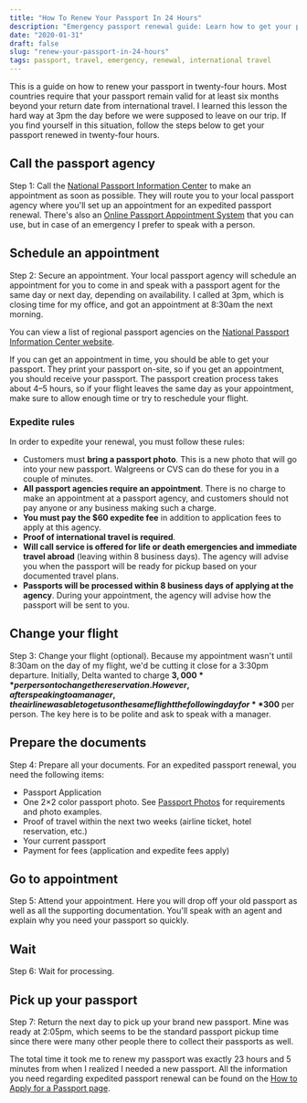 ```yaml
---
title: "How To Renew Your Passport In 24 Hours"
description: "Emergency passport renewal guide: Learn how to get your passport renewed in 24 hours when you discover it expires before your international trip."
date: "2020-01-31"
draft: false
slug: "renew-your-passport-in-24-hours"
tags: passport, travel, emergency, renewal, international travel
---
```


This is a guide on how to renew your passport in twenty-four hours. Most countries require that your passport remain valid for at least six months beyond your return date from international travel. I learned this lesson the hard way at 3pm the day before we were supposed to leave on our trip. If you find yourself in this situation, follow the steps below to get your passport renewed in twenty-four hours.

## Call the passport agency

Step 1: Call the [National Passport Information Center](https://travel.state.gov/content/passports/en/contact-us.html) to make an appointment as soon as possible. They will route you to your local passport agency where you'll set up an appointment for an expedited passport renewal. There's also an [Online Passport Appointment System](https://www.passportappointment.us/) that you can use, but in case of an emergency I prefer to speak with a person.

## Schedule an appointment

Step 2: Secure an appointment. Your local passport agency will schedule an appointment for you to come in and speak with a passport agent for the same day or next day, depending on availability. I called at 3pm, which is closing time for my office, and got an appointment at 8:30am the next morning.

You can view a list of regional passport agencies on the [National Passport Information Center website](https://travel.state.gov/content/passports/en/passports/information/where-to-apply/agencies.html).

If you can get an appointment in time, you should be able to get your passport. They print your passport on-site, so if you get an appointment, you should receive your passport. The passport creation process takes about 4–5 hours, so if your flight leaves the same day as your appointment, make sure to allow enough time or try to reschedule your flight.

### Expedite rules

In order to expedite your renewal, you must follow these rules:

- Customers must **bring a passport photo**. This is a new photo that will go into your new passport. Walgreens or CVS can do these for you in a couple of minutes.
- **All passport agencies require an appointment**. There is no charge to make an appointment at a passport agency, and customers should not pay anyone or any business making such a charge.
- **You must pay the $60 expedite fee** in addition to application fees to apply at this agency.
- **Proof of international travel is required**.
- **Will call service is offered for life or death emergencies and immediate travel abroad** (leaving within 8 business days). The agency will advise you when the passport will be ready for pickup based on your documented travel plans.
- **Passports will be processed within 8 business days of applying at the agency**. During your appointment, the agency will advise how the passport will be sent to you.

## Change your flight

Step 3: Change your flight (optional). Because my appointment wasn't until 8:30am on the day of my flight, we'd be cutting it close for a 3:30pm departure. Initially, Delta wanted to charge **$3,000** per person to change the reservation. However, after speaking to a manager, the airline was able to get us on the same flight the following day for **$300** per person. The key here is to be polite and ask to speak with a manager.

## Prepare the documents

Step 4: Prepare all your documents. For an expedited passport renewal, you need the following items:

- Passport Application
- One 2×2 color passport photo. See [Passport Photos](https://travel.state.gov/content/passports/en/passports/photos.html) for requirements and photo examples.
- Proof of travel within the next two weeks (airline ticket, hotel reservation, etc.)
- Your current passport
- Payment for fees (application and expedite fees apply)

## Go to appointment

Step 5: Attend your appointment. Here you will drop off your old passport as well as all the supporting documentation. You'll speak with an agent and explain why you need your passport so quickly.

## Wait

Step 6: Wait for processing.

## Pick up your passport

Step 7: Return the next day to pick up your brand new passport. Mine was ready at 2:05pm, which seems to be the standard passport pickup time since there were many other people there to collect their passports as well.

The total time it took me to renew my passport was exactly 23 hours and 5 minutes from when I realized I needed a new passport. All the information you need regarding expedited passport renewal can be found on the [How to Apply for a Passport page](https://travel.state.gov/content/passports/en/passports/apply.html).


